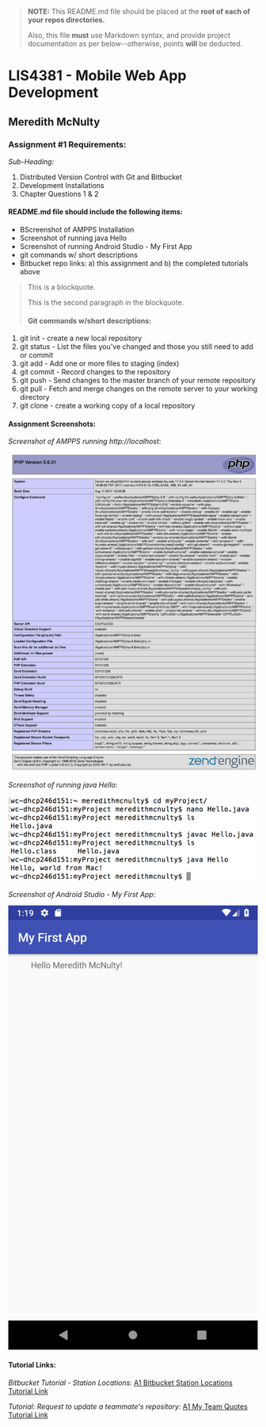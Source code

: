 > **NOTE:** This README.md file should be placed at the **root of each of your repos directories.**
>
>Also, this file **must** use Markdown syntax, and provide project documentation as per below--otherwise, points **will** be deducted.
>

# LIS4381 - Mobile Web App Development

## Meredith McNulty

### Assignment #1 Requirements:

*Sub-Heading:*

1. Distributed Version Control with Git and Bitbucket
2. Development Installations
3. Chapter Questions 1 & 2

#### README.md file should include the following items:

* BScreenshot of AMPPS Installation
* Screenshot of running java Hello
* Screenshot of running Android Studio - My First App
* git commands w/ short descriptions
* Bitbucket repo links: a) this assignment and b) the completed tutorials above

> This is a blockquote.
> 
> This is the second paragraph in the blockquote.
>
> #### Git commands w/short descriptions:

1. git init - create a new local repository
2. git status - List the files you've changed and those you still need to add or commit
3. git add - Add one or more files to staging (index)
4. git commit - Record changes to the repository
5. git push - Send changes to the master branch of your remote repository
6. git pull - Fetch and merge changes on the remote server to your working directory
7. git clone - create a working copy of a local repository

#### Assignment Screenshots:

*Screenshot of AMPPS running http://localhost*:

![AMPPS Installation Screenshot](img/ampps.png)

*Screenshot of running java Hello*:

![JDK Installation Screenshot](img/jdk_install.png)

*Screenshot of Android Studio - My First App*:

![Android Studio Installation Screenshot](img/android.png)


#### Tutorial Links:

*Bitbucket Tutorial - Station Locations:*
[A1 Bitbucket Station Locations Tutorial Link](https://bitbucket.org/username/bitbucketstationlocations/ "Bitbucket Station Locations")

*Tutorial: Request to update a teammate's repository:*
[A1 My Team Quotes Tutorial Link](https://bitbucket.org/username/myteamquotes/ "My Team Quotes Tutorial")
